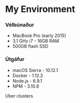 # My Environment

### Vélbúnaður
* MacBook Pro (early 2015)
* 3,1 GHz i7 - 16GB RAM
* 500GB flash SSD


### Útgáfur
* macOS Sierra - 10.12.1
* Docker  - 1.12.3
* Node.js - 6.9.1
* NPM     - 3.10.8 

Uber clusters
